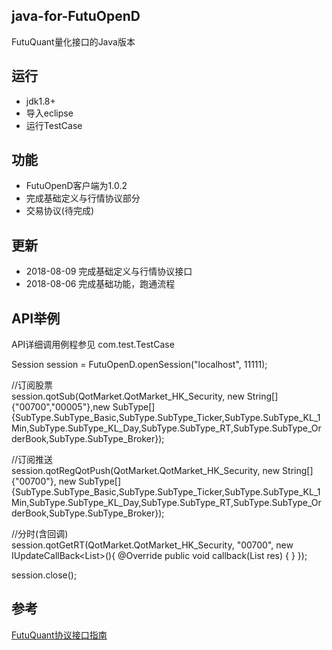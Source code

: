 ## java-for-FutuOpenD
FutuQuant量化接口的Java版本

## 运行
- jdk1.8+
- 导入eclipse
- 运行TestCase


## 功能
- FutuOpenD客户端为1.0.2
- 完成基础定义与行情协议部分
- 交易协议(待完成)

## 更新
- 2018-08-09 完成基础定义与行情协议接口
- 2018-08-06 完成基础功能，跑通流程 
	
## API举例
API详细调用例程参见 com.test.TestCase
		
Session session = FutuOpenD.openSession("localhost", 11111);

//订阅股票<br>
session.qotSub(QotMarket.QotMarket_HK_Security, new String[]{"00700","00005"},new SubType[]	{SubType.SubType_Basic,SubType.SubType_Ticker,SubType.SubType_KL_1Min,SubType.SubType_KL_Day,SubType.SubType_RT,SubType.SubType_OrderBook,SubType.SubType_Broker});

//订阅推送<br>
session.qotRegQotPush(QotMarket.QotMarket_HK_Security, new String[]{"00700"}, new SubType[]{SubType.SubType_Basic,SubType.SubType_Ticker,SubType.SubType_KL_1Min,SubType.SubType_KL_Day,SubType.SubType_RT,SubType.SubType_OrderBook,SubType.SubType_Broker});

//分时(含回调)<br>
session.qotGetRT(QotMarket.QotMarket_HK_Security, "00700", new IUpdateCallBack<List<TimeShare>>(){
	@Override
		public void callback(List<TimeShare> res) {
	}
});
		
session.close();
		
## 参考
[FutuQuant协议接口指南](https://futunnopen.github.io/futuquant/protocol/intro.html)

